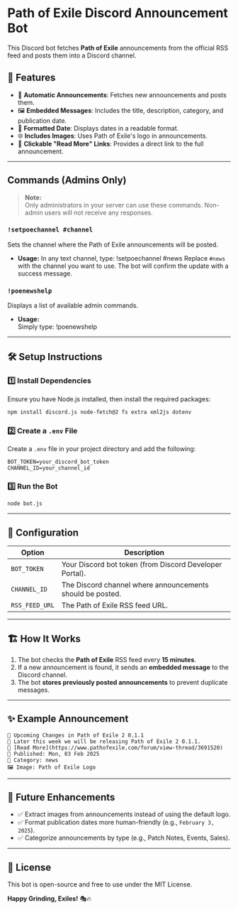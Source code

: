 # Path of Exile Discord Announcement Bot

This Discord bot fetches **Path of Exile** announcements from the official RSS feed and posts them into a Discord channel.

## 🚀 Features
- 📢 **Automatic Announcements**: Fetches new announcements and posts them.
- 🖼 **Embedded Messages**: Includes the title, description, category, and publication date.
- 📅 **Formatted Date**: Displays dates in a readable format.
- 🌐 **Includes Images**: Uses Path of Exile's logo in announcements.
- 🔗 **Clickable "Read More" Links**: Provides a direct link to the full announcement.

---

## Commands (Admins Only)

> **Note:**  
> Only administrators in your server can use these commands. Non-admin users will not receive any responses.

### `!setpoechannel #channel`
Sets the channel where the Path of Exile announcements will be posted.

- **Usage:**  In any text channel, type: !setpoechannel #news
  Replace `#news` with the channel you want to use. The bot will confirm the update with a success message.

### `!poenewshelp`
Displays a list of available admin commands.

- **Usage:**  
Simply type: !poenewshelp

---

## 🛠️ Setup Instructions

### **1️⃣ Install Dependencies**
Ensure you have Node.js installed, then install the required packages:
```sh
npm install discord.js node-fetch@2 fs extra xml2js dotenv
```

### **2️⃣ Create a `.env` File**
Create a `.env` file in your project directory and add the following:
```
BOT_TOKEN=your_discord_bot_token
CHANNEL_ID=your_channel_id
```

### **3️⃣ Run the Bot**
```sh
node bot.js
```

---

## 📝 Configuration
| **Option**   | **Description**  |
|-------------|-----------------|
| `BOT_TOKEN` | Your Discord bot token (from Discord Developer Portal). |
| `CHANNEL_ID` | The Discord channel where announcements should be posted. |
| `RSS_FEED_URL` | The Path of Exile RSS feed URL. |

---

## 🏗 How It Works
1. The bot checks the **Path of Exile** RSS feed every **15 minutes**.
2. If a new announcement is found, it sends an **embedded message** to the Discord channel.
3. The bot **stores previously posted announcements** to prevent duplicate messages.

---

## ✨ Example Announcement
```
📢 Upcoming Changes in Path of Exile 2 0.1.1
📄 Later this week we will be releasing Path of Exile 2 0.1.1.
🔗 [Read More](https://www.pathofexile.com/forum/view-thread/3691520)
📅 Published: Mon, 03 Feb 2025
📂 Category: news
🖼 Image: Path of Exile Logo
```

---

## 📌 Future Enhancements
- ✅ Extract images from announcements instead of using the default logo.
- ✅ Format publication dates more human-friendly (e.g., `February 3, 2025`).
- ✅ Categorize announcements by type (e.g., Patch Notes, Events, Sales).

---

## 📜 License
This bot is open-source and free to use under the MIT License.

**Happy Grinding, Exiles!** 🎭🔥

